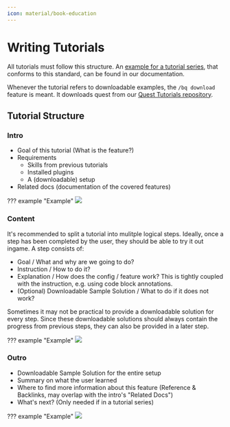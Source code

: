 ```yaml
---
icon: material/book-education
---
```


# Writing Tutorials
All tutorials must follow this structure.
An [example for a tutorial series](https://docs.betonquest.org/2.0.0-DEV/Tutorials/Getting-Started/Basics/Conversations/),
that conforms to this standard, can be found in our documentation.

Whenever the tutorial refers to downloadable examples, the `/bq download` feature is meant.
It downloads quest from our [Quest Tutorials repository](https://github.com/BetonQuest/Quest-Tutorials).


## Tutorial Structure
### Intro
* Goal of this tutorial (What is the feature?)
* Requirements
  * Skills from previous tutorials
  * Installed plugins
  * A (downloadable) setup
* Related docs (documentation of the covered features)

??? example "Example"
    ![](../../../_media/content/Participate/Process/Docs/Writing-Tutorials/IntroExample.png)

### Content
It's recommended to split a tutorial into mulitple logical steps.
Ideally, once a step has been completed by the user, they should be able to try it out ingame. A step consists of:

* Goal / What and why are we going to do?
* Instruction / How to do it?
* Explanation / How does the config / feature work? This is tightly coupled with the instruction, e.g. using code block annotations.
* (Optional) Downloadable Sample Solution / What to do if it does not work?

Sometimes it may not be practical to provide a downloadable solution for every step. 
Since these downloadable solutions should always contain the progress from previous steps, they can also be provided in a later step.

??? example "Example"
    ![](../../../_media/content/Participate/Process/Docs/Writing-Tutorials/ContentExample.png)

### Outro
* Downloadable Sample Solution for the entire setup
* Summary on what the user learned
* Where to find more information about this feature (Reference & Backlinks, may overlap with the intro's "Related Docs")
* What's next? (Only needed if in a tutorial series)

??? example "Example"
    ![](../../../_media/content/Participate/Process/Docs/Writing-Tutorials/OutroExample.png)
